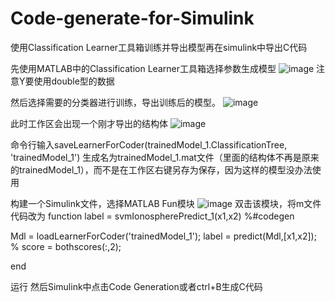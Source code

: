 # Code-generate-for-Simulink
使用Classification Learner工具箱训练并导出模型再在simulink中导出C代码


先使用MATLAB中的Classification Learner工具箱选择参数生成模型
![image](https://github.com/shansicheng/Code-generate-for-Simulink/assets/100584217/bf079870-5fe7-4a64-bca2-99af30cebf33)
注意Y要使用double型的数据

然后选择需要的分类器进行训练，导出训练后的模型。
![image](https://github.com/shansicheng/Code-generate-for-Simulink/assets/100584217/b54666f4-3e41-489b-aab1-c9ae2bf71399)

此时工作区会出现一个刚才导出的结构体
![image](https://github.com/shansicheng/Code-generate-for-Simulink/assets/100584217/b2220d7e-ab30-4e0f-a080-8e7ad37b93e8)

命令行输入saveLearnerForCoder(trainedModel_1.ClassificationTree, 'trainedModel_1')
生成名为trainedModel_1.mat文件（里面的结构体不再是原来的trainedModel_1），而不是在工作区右键另存为保存，因为这样的模型没办法使用

构建一个Simulink文件，选择MATLAB Fun模块
![image](https://github.com/shansicheng/Code-generate-for-Simulink/assets/100584217/d0d1ab26-acad-475f-aa4d-f565232811c1)
双击该模块，将m文件代码改为
function label = svmIonospherePredict_1(x1,x2) %#codegen

Mdl = loadLearnerForCoder('trainedModel_1');
label = predict(Mdl,[x1,x2]);
% score = bothscores(:,2);

end

运行
然后Simulink中点击Code Generation或者ctrl+B生成C代码 
